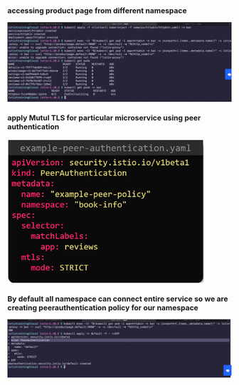 ### accessing product page from different namespace 

<img src="access.png">

### apply Mutul TLS for particular microservice using peer authentication 

<img src="svcpeer.png">



### By default all namespace can connect entire service so we are creating peerauthentication policy for our namespace 

<img src="peer.png">

